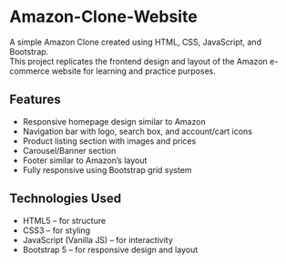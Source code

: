 # Amazon-Clone-Website
A simple Amazon Clone created using HTML, CSS, JavaScript, and Bootstrap.  
This project replicates the frontend design and layout of the Amazon e-commerce website for learning and practice purposes.
## Features
- Responsive homepage design similar to Amazon  
- Navigation bar with logo, search box, and account/cart icons  
- Product listing section with images and prices  
- Carousel/Banner section  
- Footer similar to Amazon’s layout  
- Fully responsive using Bootstrap grid system
## Technologies Used
- HTML5 – for structure  
- CSS3 – for styling  
- JavaScript (Vanilla JS) – for interactivity  
- Bootstrap 5 – for responsive design and layout
